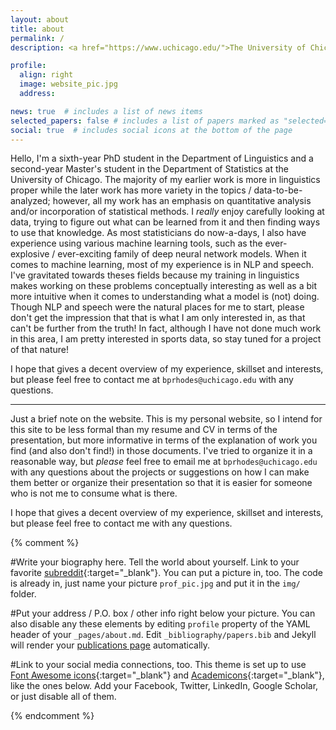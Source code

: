 ```yaml
---
layout: about
title: about
permalink: /
description: <a href="https://www.uchicago.edu/">The University of Chicago</a>. Department of Linguistics. Department of Statistics.

profile:
  align: right
  image: website_pic.jpg
  address: 

news: true  # includes a list of news items
selected_papers: false # includes a list of papers marked as "selected={true}"
social: true  # includes social icons at the bottom of the page
---
```


Hello, I'm a sixth-year PhD student in the Department of Linguistics and a second-year Master's student in the Department of Statistics at the University of Chicago. The majority of my earlier work is more in linguistics proper while the later work has more variety in the topics / data-to-be-analyzed; however, all my work has an emphasis on quantitative analysis and/or incorporation of statistical methods. I *really* enjoy carefully looking at data, trying to figure out what can be learned from it and then finding ways to use that knowledge. As most statisticians do now-a-days, I also have experience using various machine learning tools, such as the ever-explosive / ever-exciting family of deep neural network models. When it comes to machine learning, most of my experience is in NLP and speech. I've gravitated towards theses fields because my training in linguistics makes working on these problems conceptually interesting as well as a bit more intuitive when it comes to understanding what a model is (not) doing. Though NLP and speech were the natural places for me to start, please don't get the impression that that is what I am only interested in, as that can't be further from the truth! In fact, although I have not done much work in this area, I am pretty interested in sports data, so stay tuned for a project of that nature!

I hope that gives a decent overview of my experience, skillset and interests, but please feel free to contact me at `bprhodes@uchicago.edu` with any questions.

***
Just a brief note on the website. This is my personal website, so I intend for this site to be less formal than my resume and CV in terms of the presentation, but more informative in terms of the explanation of work you find (and also don't find!) in those documents. I've tried to organize it in a reasonable way, but *please* feel free to email me at `bprhodes@uchicago.edu` with any questions about the projects or suggestions on how I can make them better or organize their presentation so that it is easier for someone who is not me to consume what is there.

I hope that gives a decent overview of my experience, skillset and interests, but please feel free to contact me with any questions.

{% comment %}

#Write your biography here. Tell the world about yourself. Link to your favorite [subreddit](http://reddit.com){:target="\_blank"}. You can put a picture in, too. The code is already in, just name your picture `prof_pic.jpg` and put it in the `img/` folder.

#Put your address / P.O. box / other info right below your picture. You can also disable any these elements by editing `profile` property of the YAML header of your `_pages/about.md`. Edit `_bibliography/papers.bib` and Jekyll will render your [publications page](/al-folio/publications/) automatically.

#Link to your social media connections, too. This theme is set up to use [Font Awesome icons](http://fortawesome.github.io/Font-Awesome/){:target="\_blank"} and [Academicons](https://jpswalsh.github.io/academicons/){:target="\_blank"}, like the ones below. Add your Facebook, Twitter, LinkedIn, Google Scholar, or just disable all of them.

{% endcomment %}
